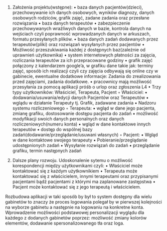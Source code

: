 1. Założenia projektu(wstępne):
    • baza danych pacjentów(dzieci), przechowywanie ich danych osobowych, wyników diagnozy, danych osobowych rodziców, grafik zajęć, zadane zadania oraz przesłane rozwiązania
    • baza danych terapeutów
    • zabezpieczenie przechowywanych wrażliwych danych w bazie, kontrola danych na wejściach czyli poprawność wprowadzanych danych w arkuszach, formatu przesyłanych plików.
    • baza danych zadań dodawanych przez terapeutów(pliki) oraz rozwiązań wysyłanych przez pacjentów
    • Możliwość przeszukiwania każdej z dostępnych baz(zależnie od uprawnień użytkownika)
    • system internetowych płatności za zajęcia, rozliczania terapeutów za ich przepracowane godziny
    • grafik zajęć połączony z kalendarzem google’a, w grafiku dane takie jak: terminy zajęć, sposób ich realizacji czyli czy zajęcia odbywają się online czy w gabinecie, ewentualne dodatkowe informacje: Zadania do zrealizowania przed zajęciami, zadania dodatkowe.
    • pracownicy mają możliwość przesyłania za pomocą aplikacji próśb o urlop oraz zgłoszenia L4
    • Trzy typy użytkowników: Właściciel, Terapeuta, Pacjent
        ◦ Właściciel:
            ▪ dodawania/usuwania/edycji danych Pacjentów oraz Terapeutów
            ▪ wglądu w działanie Terapeuty tj. Grafik, zadawane zadania
            ▪ Nadzoru systemu rozliczeniowego
        ◦ Terapeuta:
            ▪ wgląd w dane jego pacjenta, zmianę grafiku, dostosowanie dostępu pacjenta do zadań
            ▪ możliwość modyfikacji swoich danych personalnych oraz danych rozliczeniowych(numeru konta)
            ▪ wgląd w dane kontaktowe innych terapeutów
            ▪ dostęp do wspólnej bazy zadań(dodawanie/przeglądanie/usuwani własnych)
        ◦ Pacjent:
            ▪ Wgląd w dane kontaktowe swojego terapeuty
            ▪ Pobieranie/przeglądanie udostępnionych zadań
            ▪ Wysyłanie rozwiązań do zadań
            ▪ przeglądanie grafiku, termin następnych zadań
              
2. Dalsze plany rozwoju.
	Udoskonalenie sytemu o możliwość korespondencji między użytkownikami czyli:
    • Właściciel może kontaktować się z każdym użytkownikiem
    • Terapeuta może kontaktować się z właścicielem, innymi terapeutami oraz przypisanymi pacjentami bądź pacjentami z którymi ma zaplanowane zastępstwa 
    • Pacjent może kontaktować się z jego terapeutą i właścicielem.

	
Rozbudowa aplikacji w taki sposób by był to system dostępny dla wielu gabinetów to znaczy że proces logowania polegał by w pierwszej kolejności na wyborze gabinetu a następnie na logowaniu na konkretne konta.
Wprowadzenie możliwości podstawowej personalizacji wyglądu dla każdego z dodanych gabinetów poprzez: możliwość zmiany kolorów elementów, dodawanie spersonalizowanego tła oraz loga.